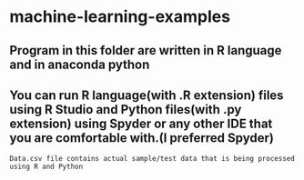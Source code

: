 # machine-learning-examples

## Program in this folder are written in R language and in anaconda python  

## You can run R language(with .R extension) files using R Studio and Python files(with .py extension) using Spyder or any other IDE that you are comfortable with.(I preferred Spyder)

```
Data.csv file contains actual sample/test data that is being processed using R and Python
```
